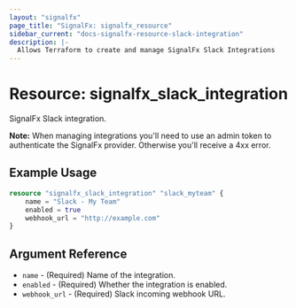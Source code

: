 ```yaml
---
layout: "signalfx"
page_title: "SignalFx: signalfx_resource"
sidebar_current: "docs-signalfx-resource-slack-integration"
description: |-
  Allows Terraform to create and manage SignalFx Slack Integrations
---
```


# Resource: signalfx_slack_integration

SignalFx Slack integration.

**Note:** When managing integrations you'll need to use an admin token to authenticate the SignalFx provider. Otherwise you'll receive a 4xx error.

## Example Usage

```terraform
resource "signalfx_slack_integration" "slack_myteam" {
    name = "Slack - My Team"
    enabled = true
    webhook_url = "http://example.com"
}
```

## Argument Reference

* `name` - (Required) Name of the integration.
* `enabled` - (Required) Whether the integration is enabled.
* `webhook_url` - (Required) Slack incoming webhook URL.
